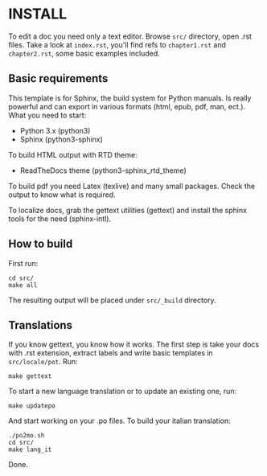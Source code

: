 INSTALL
=======

To edit a doc you need only a text editor. Browse `src/` directory, open .rst files. Take a look at `index.rst`, you'll find refs to `chapter1.rst` and `chapter2.rst`, some basic examples included.

Basic requirements
------------------

This template is for Sphinx, the build system for Python manuals. Is really powerful and can export in various formats (html, epub, pdf, man, ect.). What you need to start:

- Python 3.x (python3)
- Sphinx (python3-sphinx)

To build HTML output with RTD theme:

- ReadTheDocs theme (python3-sphinx_rtd_theme)

To build pdf you need Latex (texlive) and many small packages. Check the output to know what is required.

To localize docs, grab the gettext utilities (gettext) and install the sphinx tools for the need (sphinx-intl).

How to build
------------

First run:

```
cd src/
make all
```

The resulting output will be placed under `src/_build` directory.

Translations
------------

If you know gettext, you know how it works. The first step is take your docs with .rst extension, extract labels and write basic templates in `src/locale/pot`. Run:
```
make gettext
```
To start a new language translation or to update an existing one, run:
```
make updatepo
```
And start working on your .po files. To build your italian translation:

```
./po2mo.sh
cd src/
make lang_it
```

Done.

